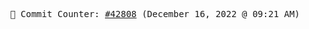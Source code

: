 <p align="center">
    <samp>
        📮 Commit Counter: <a href="https://github.com/Javascript-void0/Javascript-void0/commits/main">#42808</a> (December 16, 2022 @ 09:21 AM)
    </samp>
</p>